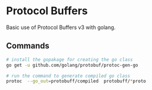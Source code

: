 # Protocol Buffers

Basic use of Protocol Buffers v3 with golang.

## Commands 

```bash
# install the gopakage for creating the go class
go get -u github.com/golang/protobuf/protoc-gen-go

# run the command to generate compiled go class
protoc  --go_out=protobuff/compiled  protobuff/*proto
```
